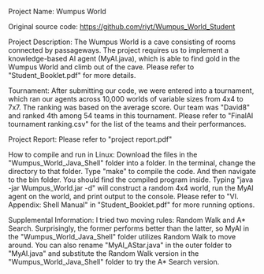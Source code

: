 Project Name: Wumpus World

Original source code: https://github.com/riyt/Wumpus_World_Student

Project Description: The Wumpus World is a cave consisting of rooms connected by passageways. The project requires us to implement a knowledge-based AI agent (MyAI.java), which is able to find gold in the Wumpus World and climb out of the cave. Please refer to "Student_Booklet.pdf" for more details.

Tournament: After submitting our code, we were entered into a tournament, which ran our agents across 10,000 worlds of variable sizes from 4x4 to 7x7. The ranking was based on the average score. Our team was "David8" and ranked 4th among 54 teams in this tournament. Please refer to "FinalAI tournament ranking.csv" for the list of the teams and their performances.

Project Report: Please refer to "project report.pdf"

How to compile and run in Linux:
Download the files in the "Wumpus_World_Java_Shell" folder into a folder.
In the terminal, change the directory to that folder.
Type "make" to compile the code.
And then navigate to the bin folder. You should find the compiled program inside. Typing "java -jar Wumpus_World.jar -d" will construct a random 4x4 world, run the MyAI agent on the world, and print output to the console. Please refer to "VI. Appendix: Shell Manual" in "Student_Booklet.pdf" for more running options.

Supplemental Information:
I tried two moving rules: Random Walk and A* Search. Surprisingly, the former performs better than the latter, so MyAI in the "Wumpus_World_Java_Shell" folder utilizes Random Walk to move around. You can also rename "MyAI_AStar.java" in the outer folder to "MyAI.java" and substitute the Random Walk version in the "Wumpus_World_Java_Shell" folder to try the A* Search version.
